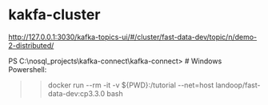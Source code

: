 # kakfa-cluster

http://127.0.0.1:3030/kafka-topics-ui/#/cluster/fast-data-dev/topic/n/demo-2-distributed/

PS C:\nosql_projects\kafka-connect\kafka-connect> # Windows Powershell:
>> docker run --rm -it -v ${PWD}:/tutorial --net=host landoop/fast-data-dev:cp3.3.0 bash
